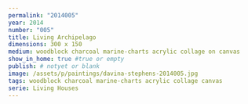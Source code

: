 ```yaml
---
permalink: "2014005"
year: 2014
number: "005"
title: Living Archipelago  
dimensions: 300 x 150
medium: woodblock charcoal marine-charts acrylic collage on canvas
show_in_home: true #true or empty
publish: # notyet or blank
image: /assets/p/paintings/davina-stephens-2014005.jpg
tags: woodblock charcoal marine-charts acrylic collage canvas
serie: Living Houses
---
```

